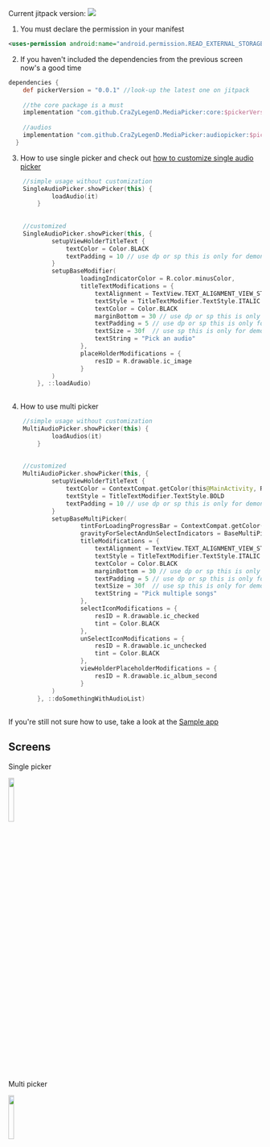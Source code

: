 Current jitpack version: [![](https://jitpack.io/v/CraZyLegenD/MediaPicker.svg)](https://jitpack.io/#CraZyLegenD/MediaPicker)

1. You must declare the permission in your manifest
```xml
<uses-permission android:name="android.permission.READ_EXTERNAL_STORAGE" />
```
2. If you haven't included the dependencies from the previous screen now's a good time
```gradle
dependencies {
    def pickerVersion = "0.0.1" //look-up the latest one on jitpack 
    
    //the core package is a must
    implementation "com.github.CraZyLegenD.MediaPicker:core:$pickerVersion"
    
    //audios
    implementation "com.github.CraZyLegenD.MediaPicker:audiopicker:$pickerVersion"
  }
```
3. How to use single picker and check out [how to customize single audio picker](https://github.com/CraZyLegenD/MediaPicker/wiki/Single-audio-picker-customization)
```kotlin
    //simple usage without customization
    SingleAudioPicker.showPicker(this) {
            loadAudio(it)
        }
	
	
    //customized
    SingleAudioPicker.showPicker(this, {
            setupViewHolderTitleText {
                textColor = Color.BLACK
                textPadding = 10 // use dp or sp this is only for demonstration purposes
            }
            setupBaseModifier(
                    loadingIndicatorColor = R.color.minusColor,
                    titleTextModifications = {
                        textAlignment = TextView.TEXT_ALIGNMENT_VIEW_START
                        textStyle = TitleTextModifier.TextStyle.ITALIC
                        textColor = Color.BLACK
                        marginBottom = 30 // use dp or sp this is only for demonstration purposes
                        textPadding = 5 // use dp or sp this is only for demonstration purposes
                        textSize = 30f  // use sp this is only for demonstration purposes
                        textString = "Pick an audio"
                    },
                    placeHolderModifications = {
                        resID = R.drawable.ic_image
                    }
            )
        }, ::loadAudio)
    
```

4. How to use multi picker
```kotlin
    //simple usage without customization
    MultiAudioPicker.showPicker(this) {
            loadAudios(it)
        }
	
	
    //customized
    MultiAudioPicker.showPicker(this, {
            setupViewHolderTitleText {
                textColor = ContextCompat.getColor(this@MainActivity, R.color.colorPrimaryDark)
                textStyle = TitleTextModifier.TextStyle.BOLD
                textPadding = 10 // use dp or sp this is only for demonstration purposes
            }
            setupBaseMultiPicker(
                    tintForLoadingProgressBar = ContextCompat.getColor(this@MainActivity, R.color.colorPrimaryDark),
                    gravityForSelectAndUnSelectIndicators = BaseMultiPickerModifier.Gravity.BOTTOM_LEFT,
                    titleModifications = {
                        textAlignment = TextView.TEXT_ALIGNMENT_VIEW_START
                        textStyle = TitleTextModifier.TextStyle.ITALIC
                        textColor = Color.BLACK
                        marginBottom = 30 // use dp or sp this is only for demonstration purposes
                        textPadding = 5 // use dp or sp this is only for demonstration purposes
                        textSize = 30f  // use sp this is only for demonstration purposes
                        textString = "Pick multiple songs"
                    },
                    selectIconModifications = {
                        resID = R.drawable.ic_checked
                        tint = Color.BLACK
                    },
                    unSelectIconModifications = {
                        resID = R.drawable.ic_unchecked
                        tint = Color.BLACK
                    },
                    viewHolderPlaceholderModifications = {
                        resID = R.drawable.ic_album_second
                    }
            )
        }, ::doSomethingWithAudioList)
```
##
If you're still not sure how to use, take a look at the [Sample app](https://github.com/CraZyLegenD/MediaPicker/blob/master/app/src/main/java/com/crazylegend/mediapicker/MainActivity.kt) 

## Screens

Single picker

<img src="https://raw.githubusercontent.com/CraZyLegenD/MediaPicker/master/audiopicker/screens/screen_1.png" width="15%"></img>

Multi picker

<img src="https://raw.githubusercontent.com/CraZyLegenD/MediaPicker/master/audiopicker/screens/screen_3.png" width="15%"></img>
